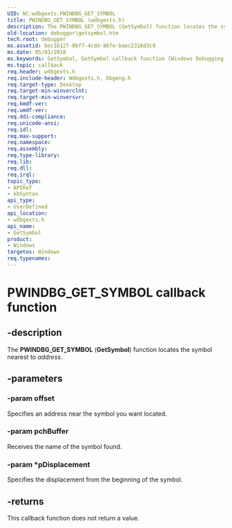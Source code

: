 ```yaml
---
UID: NC:wdbgexts.PWINDBG_GET_SYMBOL
title: PWINDBG_GET_SYMBOL (wdbgexts.h)
description: The PWINDBG_GET_SYMBOL (GetSymbol) function locates the symbol nearest to address.
old-location: debugger\getsymbol.htm
tech.root: debugger
ms.assetid: bec1b12f-0bf7-4cdd-86fe-baec2316d3c8
ms.date: 05/03/2018
ms.keywords: GetSymbol, GetSymbol callback function [Windows Debugging], PWINDBG_GET_SYMBOL, PWINDBG_GET_SYMBOL callback, WdbgExts_Ref_a892aa24-d1ee-43f4-8fd5-ea8d00aa678a.xml, debugger.getsymbol, wdbgexts/GetSymbol
ms.topic: callback
req.header: wdbgexts.h
req.include-header: Wdbgexts.h, Dbgeng.h
req.target-type: Desktop
req.target-min-winverclnt: 
req.target-min-winversvr: 
req.kmdf-ver: 
req.umdf-ver: 
req.ddi-compliance: 
req.unicode-ansi: 
req.idl: 
req.max-support: 
req.namespace: 
req.assembly: 
req.type-library: 
req.lib: 
req.dll: 
req.irql: 
topic_type:
- APIRef
- kbSyntax
api_type:
- UserDefined
api_location:
- wdbgexts.h
api_name:
- GetSymbol
product:
- Windows
targetos: Windows
req.typenames: 
---
```


# PWINDBG_GET_SYMBOL callback function


## -description


The <b>PWINDBG_GET_SYMBOL</b>  (<b>GetSymbol</b>) function locates the symbol nearest to <i>address</i>.


## -parameters




### -param offset

Specifies an address near the symbol you want located.


### -param pchBuffer

Receives the name of the symbol found.


### -param *pDisplacement

Specifies the displacement from the beginning of the symbol.


## -returns



This callback function does not return a value.



